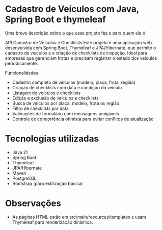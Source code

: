 
# Cadastro de Veículos com Java, Spring Boot e thymeleaf

Uma breve descrição sobre o que esse projeto faz e para quem ele é

API Cadastro de Veículos e Checklists
Este projeto é uma aplicação web desenvolvida com Spring Boot, Thymeleaf e JPA/Hibernate, que permite o cadastro de veículos e a criação de checklists de inspeção. Ideal para empresas que gerenciam frotas e precisam registrar o estado dos veículos periodicamente.

 Funcionalidades
- Cadastro completo de veículos (modelo, placa, frota, região)
- Criação de checklists com data e condição do veículo
- Listagem de veículos e checklists
- Edição e exclusão de veículos e checklists
- Busca de veículos por placa, modelo, frota ou região
- Filtro de checklists por data
- Validações de formulário com mensagens amigáveis
- Controle de concorrência otimista para evitar conflitos de atualização

 # Tecnologias utilizadas
- Java 21
- Spring Boot
- Thymeleaf
- JPA/Hibernate
- Maven
- PostgreSQL
- Bootstrap (para estilização básica)

# Observações

- As páginas HTML estão em src/main/resources/templates e usam Thymeleaf para renderização dinâmica.


